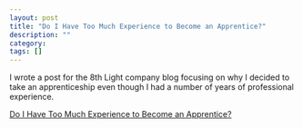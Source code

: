 ```yaml
---
layout: post
title: "Do I Have Too Much Experience to Become an Apprentice?"
description: ""
category: 
tags: []
---
```


I wrote a post for the 8th Light company blog focusing on why
I decided to take an apprenticeship even though I had a number
of years of professional experience.

[Do I Have Too Much Experience to Become an Apprentice?](http://blog.8thlight.com/cymen-vig/2013/06/23/do-i-have-too-much-experience-to-become-an-apprentice.html)
